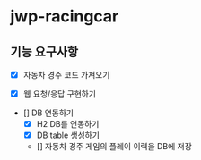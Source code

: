 # jwp-racingcar

## 기능 요구사항
- [x] 자동차 경주 코드 가져오기

- [x] 웹 요청/응답 구현하기

- [] DB 연동하기
  - [x] H2 DB를 연동하기
  - [x] DB table 생성하기
  - [] 자동차 경주 게임의 플레이 이력을 DB에 저장

